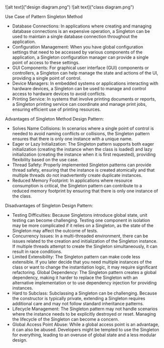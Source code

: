 
![alt text]("design diagram.png")
![alt text]("class diagram.png")

Use Case of Pattern Singleton Method
- Database Connections: In applications where creating and managing database connections is an expensive operation, a Singleton can be used to maintain a single database connection throughout the application.
- Configuration Management: When you have global configuration settings that need to be accessed by various components of the application, a Singleton configuration manager can provide a single point of access to these settings.
- GUI Components: For graphical user interface (GUI) components or controllers, a Singleton can help manage the state and actions of the UI, providing a single point of control.
- Device Managers: In embedded systems or applications interacting with hardware devices, a Singleton can be used to manage and control access to hardware devices to avoid conflicts.
- Printing Service: In systems that involve printing documents or reports, a Singleton printing service can coordinate and manage print jobs, ensuring efficient use of printing resources.


Advantages of Singleton Method Design Pattern:

- Solves Name Collisions: In scenarios where a single point of control is needed to avoid naming conflicts or collisions, the Singleton pattern ensures that there is only one instance with a unique name.
- Eager or Lazy Initialization: The Singleton pattern supports both eager initialization (creating the instance when the class is loaded) and lazy initialization (creating the instance when it is first requested), providing flexibility based on the use case.
- Thread Safety: Properly implemented Singleton patterns can provide thread safety, ensuring that the instance is created atomically and that multiple threads do not inadvertently create duplicate instances.
- Reduced Memory Footprint: In applications where resource consumption is critical, the Singleton pattern can contribute to a reduced memory footprint by ensuring that there is only one instance of the class.

Disadvantages of Singleton Design Pattern:
- Testing Difficulties: Because Singletons introduce global state, unit testing can become challenging. Testing one component in isolation may be more complicated if it relies on a Singleton, as the state of the Singleton may affect the outcome of tests.
- Concurrency Issues: In a multi-threaded environment, there can be issues related to the creation and initialization of the Singleton instance. If multiple threads attempt to create the Singleton simultaneously, it can result in race conditions.
- Limited Extensibility: The Singleton pattern can make code less extensible. If you later decide that you need multiple instances of the class or want to change the instantiation logic, it may require significant refactoring.
Global Dependency: The Singleton pattern creates a global dependency, making it harder to replace the Singleton with an alternative implementation or to use dependency injection for providing instances.
- Hard to Subclass: Subclassing a Singleton can be challenging. Because the constructor is typically private, extending a Singleton requires additional care and may not follow standard inheritance patterns.
- Lifecycle Management: The Singleton pattern may not handle scenarios where the instance needs to be explicitly destroyed or reset. Managing the lifecycle of the Singleton can become a concern.
- Global Access Point Abuse: While a global access point is an advantage, it can also be abused. Developers might be tempted to use the Singleton for everything, leading to an overuse of global state and a less modular design.